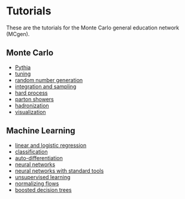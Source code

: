 # Tutorials

These are the tutorials for the Monte Carlo general education network (MCgen).

## Monte Carlo

* [Pythia](https://colab.research.google.com/github/mcgen-ct/tutorials/blob/main/pythia/worksheet.ipynb)
* [tuning](https://colab.research.google.com/github/mcgen-ct/tutorials/blob/main/pythia/tuning.ipynb)
* [random number generation](https://colab.research.google.com/github/mcgen-ct/tutorials/blob/main/mc/rng.ipynb)
* [integration and sampling](https://colab.research.google.com/github/mcgen-ct/tutorials/blob/main/mc/integrate.ipynb)
* [hard process](https://colab.research.google.com/github/mcgen-ct/tutorials/blob/main/mc/hard_process.ipynb)
* [parton showers]()
* [hadronization](https://colab.research.google.com/github/mcgen-ct/tutorials/blob/main/mc/hadronization.ipynb)
* [visualization](https://colab.research.google.com/github/mcgen-ct/tutorials/blob/main/vistas/vistas.ipynb)

## Machine Learning

* [linear and logistic regression](https://colab.research.google.com/github/mcgen-ct/tutorials/blob/main/ml/regression.ipynb)
* [classification](https://colab.research.google.com/github/mcgen-ct/tutorials/blob/main/ml/classify.ipynb)
* [auto-differentiation](https://colab.research.google.com/github/mcgen-ct/tutorials/blob/main/ml/autodiff.ipynb)
* [neural networks](https://colab.research.google.com/github/mcgen-ct/tutorials/blob/main/ml/neural_networks.ipynb)
* [neural networks with standard tools](https://colab.research.google.com/github/mcgen-ct/tutorials/blob/main/ml/neural_networks_jax_pytorch_tensorflow.ipynb)
* [unsupervised learning](https://colab.research.google.com/github/mcgen-ct/tutorials/blob/main/ml/unsupervised.ipynb)
* [normalizing flows](https://colab.research.google.com/github/mcgen-ct/tutorials/blob/main/ml/flows.ipynb)
* [boosted decision trees](https://colab.research.google.com/github/mcgen-ct/tutorials/blob/main/ml/decision_trees_random_forests_boosted_decision_trees.ipynb)

